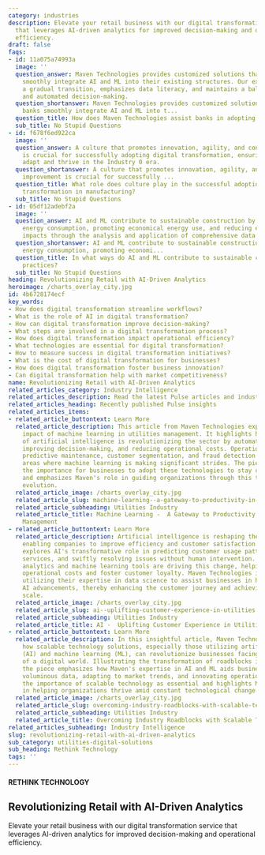 ```yaml
---
category: industries
description: Elevate your retail business with our digital transformation service
  that leverages AI-driven analytics for improved decision-making and operational
  efficiency.
draft: false
faqs:
- id: 11a075a74993a
  image: ''
  question_answer: Maven Technologies provides customized solutions that help banks
    smoothly integrate AI and ML into their existing structures. Our expertise ensures
    a gradual transition, emphasizes data literacy, and maintains a balance of human
    and automated decision-making.
  question_shortanswer: Maven Technologies provides customized solutions that help
    banks smoothly integrate AI and ML into t...
  question_title: How does Maven Technologies assist banks in adopting AI and ML technologies?
  sub_title: No Stupid Questions
- id: f678f6ed922ca
  image: ''
  question_answer: A culture that promotes innovation, agility, and continuous improvement
    is crucial for successfully adopting digital transformation, ensuring organizations
    adapt and thrive in the Industry 0 era.
  question_shortanswer: A culture that promotes innovation, agility, and continuous
    improvement is crucial for successfully ...
  question_title: What role does culture play in the successful adoption of digital
    transformation in manufacturing?
  sub_title: No Stupid Questions
- id: 05df12adebf2a
  image: ''
  question_answer: AI and ML contribute to sustainable construction by optimizing
    energy consumption, promoting economical energy use, and reducing environmental
    impacts through the analysis and application of comprehensive data sets.
  question_shortanswer: AI and ML contribute to sustainable construction by optimizing
    energy consumption, promoting economi...
  question_title: In what ways do AI and ML contribute to sustainable construction
    practices?
  sub_title: No Stupid Questions
heading: Revolutionizing Retail with AI-Driven Analytics
heroimage: /charts_overlay_city.jpg
id: 4b6728174ecf
key_words:
- How does digital transformation streamline workflows?
- What is the role of AI in digital transformation?
- How can digital transformation improve decision-making?
- What steps are involved in a digital transformation process?
- How does digital transformation impact operational efficiency?
- What technologies are essential for digital transformation?
- How to measure success in digital transformation initiatives?
- What is the cost of digital transformation for businesses?
- How does digital transformation foster business innovation?
- Can digital transformation help with market competitiveness?
name: Revolutionizing Retail with AI-Driven Analytics
related_articles_category: Industry Intelligence
related_articles_description: Read the latest Pulse articles and industry insights.
related_articles_heading: Recently published Pulse insights
related_articles_items:
- related_article_buttontext: Learn More
  related_article_description: This article from Maven Technologies explores the transformative
    impact of machine learning in utilities management. It highlights how the application
    of artificial intelligence is revolutionizing the sector by automating tasks,
    improving decision-making, and reducing operational costs. Operational efficiencies,
    predictive maintenance, customer segmentation, and fraud detection are among the
    areas where machine learning is making significant strides. The piece underscores
    the importance for businesses to adopt these technologies to stay competitive
    and emphasizes Maven's role in guiding organizations through this technological
    evolution.
  related_article_image: /charts_overlay_city.jpg
  related_article_slug: machine-learning--a-gateway-to-productivity-in-utilities-management
  related_article_subheading: Utilities Industry
  related_article_title: Machine Learning -  A Gateway to Productivity in Utilities
    Management
- related_article_buttontext: Learn More
  related_article_description: Artificial intelligence is reshaping the utility sector,
    enabling companies to improve efficiency and customer satisfaction. This article
    explores AI's transformative role in predicting customer usage patterns, personalizing
    services, and swiftly resolving issues without human intervention. Advanced predictive
    analytics and machine learning tools are driving this change, helping to minimize
    operational costs and foster customer loyalty. Maven Technologies is at the forefront,
    utilizing their expertise in data science to assist businesses in harnessing these
    AI advancements, thereby enhancing the customer journey and achieving value at
    scale.
  related_article_image: /charts_overlay_city.jpg
  related_article_slug: ai--uplifting-customer-experience-in-utilities
  related_article_subheading: Utilities Industry
  related_article_title: AI -  Uplifting Customer Experience in Utilities
- related_article_buttontext: Learn More
  related_article_description: In this insightful article, Maven Technologies showcases
    how scalable technology solutions, especially those utilizing artificial intelligence
    (AI) and machine learning (ML), can revolutionize businesses facing the challenges
    of a digital world. Illustrating the transformation of roadblocks into opportunities,
    the piece emphasizes how Maven's expertise in AI and ML aids businesses in managing
    voluminous data, adapting to market trends, and innovating operations. It underlines
    the importance of scalable technology as essential and highlights Maven's role
    in helping organizations thrive amid constant technological change.
  related_article_image: /charts_overlay_city.jpg
  related_article_slug: overcoming-industry-roadblocks-with-scalable-technology
  related_article_subheading: Utilities Industry
  related_article_title: Overcoming Industry Roadblocks with Scalable Technology
related_articles_subheading: Industry Intelligence
slug: revolutionizing-retail-with-ai-driven-analytics
sub_category: utilities-digital-solutions
sub_heading: Rethink Technology
tags: ''
---
```


#### RETHINK TECHNOLOGY
## Revolutionizing Retail with AI-Driven Analytics
Elevate your retail business with our digital transformation service that leverages AI-driven analytics for improved decision-making and operational efficiency.